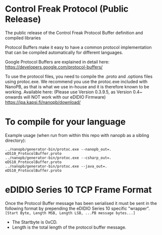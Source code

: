 # Control Freak Protocol (Public Release)
The public release of the Control Freak Protocol Buffer definition and compiled libraries

Protocol Buffers make it easy to have a common protocol implementation that can be compiled automatically for different languages. 

Google Protocol Buffers are explained in detail here:
https://developers.google.com/protocol-buffers/

To use the protocol files, you need to compile the .proto and .options files using protoc.exe.
We recommend you use the protoc.exe included with NanoPB, as that is what we use in-house and it is therefore known to be working.
Available here: (Please use Version 0.3.9.5, as Version 0.4~ onwards will NOT work with our eDIDIO Firmware)
https://jpa.kapsi.fi/nanopb/download/

# To compile for your language

Example usage (when run from within this repo with nanopb as a sibling directory):

    ../nanopb/generator-bin/protoc.exe --nanopb_out=. eDS10_ProtocolBuffer.proto
    ../nanopb/generator-bin/protoc.exe --csharp_out=. eDS10_ProtocolBuffer.proto
    ../nanopb/generator-bin/protoc.exe --java_out=. eDS10_ProtocolBuffer.proto

# eDIDIO Series 10 TCP Frame Format
Once the Protocol Buffer message has been serialised it must be sent in the following format by prepending the eDIDIO Series 10 specific "wrapper".
`[Start Byte, Length MSB, Length LSB, ...PB message bytes...]`

* The Startbyte is 0xCD. 
* Length is the total length of the protocol buffer message.